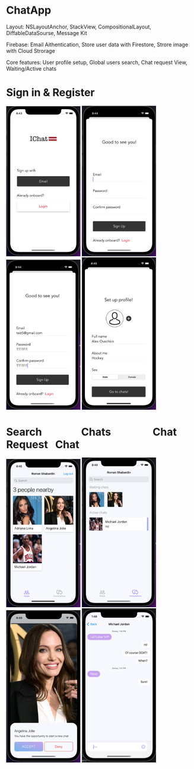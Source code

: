 # ChatApp

Layout: NSLayoutAnchor, StackView, CompositionalLayout, DiffableDataSourse, Message Kit

Firebase: Email Aithentication, Store user data  with Firestore, Strore image with Cloud Strorage

Core features: User profile setup, Global users search,  Chat request View, Waiting/Active chats

<h1>Sign in & Register</h1>

<img src="https://github.com/RomanSh01/ChatApp/blob/main/Снимок%20экрана%202022-04-20%20в%2008.43.49.png" width="200"> <img src="https://github.com/RomanSh01/ChatApp/blob/main/Снимок%20экрана%202022-04-20%20в%2008.44.11.png" width="200"> <img src="https://github.com/RomanSh01/ChatApp/blob/main/Снимок%20экрана%202022-04-20%20в%2008.44.36.png" width="200"> <img src="https://github.com/RomanSh01/ChatApp/blob/main/Снимок%20экрана%202022-04-20%20в%2008.45.17.png" width="200"> 

<h1>Search&nbsp;   &nbsp;  &nbsp;  &nbsp;    &nbsp;  &nbsp;  &nbsp;  &nbsp;  Chats &nbsp;  &nbsp;  &nbsp;  &nbsp;  &nbsp;  &nbsp;  &nbsp;  &nbsp;  Chat Request &nbsp;   Chat</h1>

<img src="https://github.com/RomanSh01/ChatApp/blob/main/Снимок%20экрана%202022-04-20%20в%2008.45.46.png" width="200">  <img src="https://github.com/RomanSh01/ChatApp/blob/main/Снимок%20экрана%202022-04-20%20в%2008.49.29.png" width="200"> <img src="https://github.com/RomanSh01/ChatApp/blob/main/Снимок%20экрана%202022-04-20%20в%2008.49.42.png" width="200"> <img src="https://github.com/RomanSh01/ChatApp/blob/main/Снимок%20экрана%202022-04-20%20в%2013.48.42.png" width="200">


